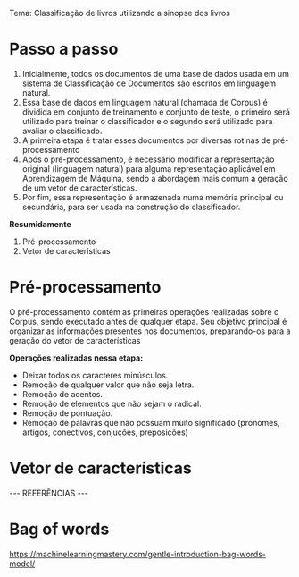 Tema: Classificação de livros utilizando a sinopse dos livros

# Passo a passo
1. Inicialmente, todos os documentos de uma base de dados usada em um sistema de Classificação de Documentos são escritos em linguagem natural.
2. Essa base de dados em linguagem natural (chamada de Corpus) é dividida em conjunto de treinamento e conjunto de teste, o primeiro será utilizado para treinar o classificador e o segundo será utilizado para avaliar o classificado.
3. A primeira etapa é tratar esses documentos por diversas rotinas de pré-processamento
4. Após o pré-processamento, é necessário modificar a representação original (linguagem natural) para alguma representação aplicável em Aprendizagem de Máquina, sendo a abordagem mais comum a geração de um vetor de características.
5. Por fim, essa representação é armazenada numa memória principal ou secundária, para ser usada na construção do classificador.

**Resumidamente**
1. Pré-processamento
2. Vetor de características

# Pré-processamento
O pré-processamento contém as primeiras operações realizadas sobre o Corpus, sendo executado antes de qualquer etapa. Seu objetivo principal é organizar as informações presentes nos documentos, preparando-os para a geração do vetor de características

**Operações realizadas nessa etapa:**
- Deixar todos os caracteres minúsculos.
- Remoção de qualquer valor que não seja letra.
- Remoção de acentos.
- Remoção de elementos que não sejam o radical.
- Remoção de pontuação.
- Remoção de palavras que não possuam muito significado (pronomes, artigos, conectivos, conjuções, preposições)

# Vetor de características


--- REFERÊNCIAS ---
# Bag of words
https://machinelearningmastery.com/gentle-introduction-bag-words-model/

